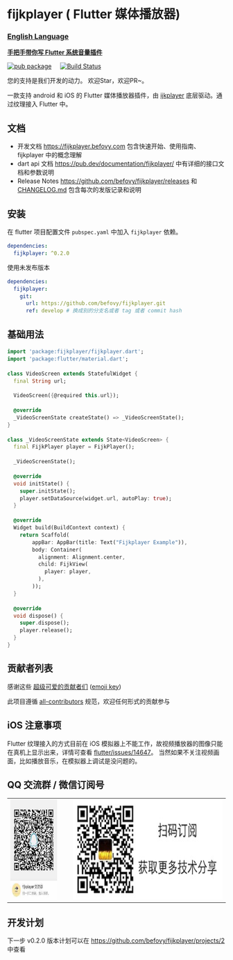 # fijkplayer ( Flutter 媒体播放器)

### [English Language](README.en.md)

**[手把手带你写 Flutter 系统音量插件](https://www.yuque.com/befovy/share/flutter_volume)**

[![pub package](https://img.shields.io/pub/v/fijkplayer.svg)](https://pub.dartlang.org/packages/fijkplayer) &nbsp; &nbsp;
[![Build Status](https://travis-ci.org/befovy/fijkplayer.svg?branch=master)](https://travis-ci.org/befovy/fijkplayer) &nbsp; &nbsp;

您的支持是我们开发的动力。 欢迎Star，欢迎PR~。

一款支持 android 和 iOS 的 Flutter 媒体播放器插件，由 [ijkplayer](https://github.com/befovy/ijkplayer) 底层驱动。通过纹理接入 Flutter 中。


## 文档

* 开发文档  https://fijkplayer.befovy.com 包含快速开始、使用指南、fijkplayer 中的概念理解
* dart api 文档  https://pub.dev/documentation/fijkplayer/ 中有详细的接口文档和参数说明
* Release Notes https://github.com/befovy/fijkplayer/releases 和 [CHANGELOG.md](./CHANGELOG.md) 包含每次的发版记录和说明

## 安装

在 flutter 项目配置文件 `pubspec.yaml` 中加入 `fijkplayer` 依赖。

```yaml
dependencies:
  fijkplayer: ^0.2.0
```

使用未发布版本
```yaml
dependencies:
  fijkplayer:
    git:
      url: https://github.com/befovy/fijkplayer.git
      ref: develop # 换成别的分支名或者 tag 或者 commit hash
```


## 基础用法


```dart
import 'package:fijkplayer/fijkplayer.dart';
import 'package:flutter/material.dart';

class VideoScreen extends StatefulWidget {
  final String url;

  VideoScreen({@required this.url});

  @override
  _VideoScreenState createState() => _VideoScreenState();
}

class _VideoScreenState extends State<VideoScreen> {
  final FijkPlayer player = FijkPlayer();

  _VideoScreenState();

  @override
  void initState() {
    super.initState();
    player.setDataSource(widget.url, autoPlay: true);
  }

  @override
  Widget build(BuildContext context) {
    return Scaffold(
        appBar: AppBar(title: Text("Fijkplayer Example")),
        body: Container(
          alignment: Alignment.center,
          child: FijkView(
            player: player,
          ),
        ));
  }

  @override
  void dispose() {
    super.dispose();
    player.release();
  }
}

```

## 贡献者列表

感谢这些 [超级可爱的贡献者们](./CONTRIBUTORS.md) ([emoji key](https://allcontributors.org/docs/en/emoji-key))

此项目遵循 [all-contributors](https://github.com/all-contributors/all-contributors) 规范，欢迎任何形式的贡献参与


## iOS 注意事项

Flutter 纹理接入的方式目前在 iOS 模拟器上不能工作，故视频播放器的图像只能在真机上显示出来，详情可查看 [flutter/issues/14647](https://github.com/flutter/flutter/issues/14647)。
当然如果不关注视频画面，比如播放音乐，在模拟器上调试是没问题的。


## QQ 交流群 / 微信订阅号

<table>
  <tr>
    <td>
      <img src="./docs/images/fijkplayer_qq_group.jpg"  height="230"/>
    </td>
    <td> &nbsp; &nbsp; </td>
    <td>
      <img src="./docs/images/wechat.jpeg"  height=230"/>
    </td>
  </tr>
</table>

## 开发计划

下一步 v0.2.0 版本计划可以在 https://github.com/befovy/fijkplayer/projects/2 中查看

